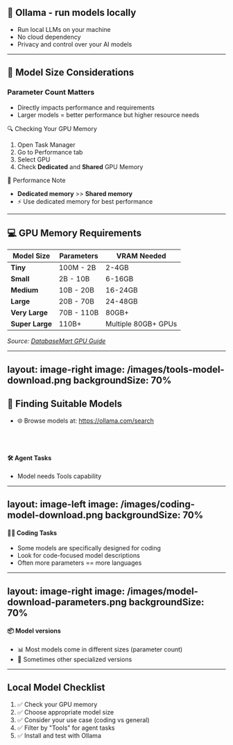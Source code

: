 

## 🦙 Ollama - run models locally
- Run local LLMs on your machine
- No cloud dependency
- Privacy and control over your AI models

---

## 📏 Model Size Considerations

### Parameter Count Matters

- Directly impacts performance and requirements
- Larger models = better performance but higher resource needs

🔍 Checking Your GPU Memory

1. Open Task Manager
2. Go to Performance tab
3. Select GPU
4. Check **Dedicated** and **Shared** GPU Memory

💫 Performance Note
- **Dedicated memory** >> **Shared memory**
- ⚡ Use dedicated memory for best performance

---

## 💻 GPU Memory Requirements

| Model Size | Parameters | VRAM Needed |
|------------|------------|-------------|
| **Tiny** | 100M - 2B | 2-4GB |
| **Small** | 2B - 10B | 6-16GB |
| **Medium** | 10B - 20B | 16-24GB |
| **Large** | 20B - 70B | 24-48GB |
| **Very Large** | 70B - 110B | 80GB+ |
| **Super Large** | 110B+ | Multiple 80GB+ GPUs |

*Source: [DatabaseMart GPU Guide](https://www.databasemart.com/blog/choosing-the-right-gpu-for-popluar-llms-on-ollama)*


---
layout: image-right
image: /images/tools-model-download.png
backgroundSize: 70%
---

## 🔎 Finding Suitable Models

- 🌐 Browse models at: https://ollama.com/search

<br></br>
#### 🛠 Agent Tasks
- Model needs Tools capability

---
layout: image-left
image: /images/coding-model-download.png
backgroundSize: 70%
---

#### 👨‍💻 Coding Tasks
- Some models are specifically designed for coding
- Look for code-focused model descriptions
- Often more parameters == more languages

---
layout: image-right
image: /images/model-download-parameters.png
backgroundSize: 70%
---

#### 📦 Model versions
- 📊 Most models come in different sizes (parameter count)
- 🔧 Sometimes other specialized versions

---

## Local Model Checklist

1. ✅ Check your GPU memory
2. ✅ Choose appropriate model size
3. ✅ Consider your use case (coding vs general)
4. ✅ Filter by "Tools" for agent tasks
5. ✅ Install and test with Ollama